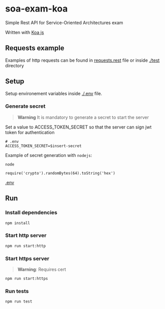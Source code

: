 # soa-exam-koa

Simple Rest API for Service-Oriented Architectures exam

Written with [Koa js](https://github.com/koajs/koa)

## Requests example

Examples of http requests can be found in [requests.rest](./requests.rest) file or inside [./test](./test/) directory

## Setup

Setup environement variables inside [./.env](./.env) file.

### Generate secret

> **Warning** It is mandatory to generate a secret to start the server

Set a value to ACCESS_TOKEN_SECRET so that the server can sign jwt token for authentication

```properties
# .env
ACCESS_TOKEN_SECRET=$insert-secret
```

Example of secret generation with `nodejs`:

```console
node

require('crypto').randomBytes(64).toString('hex')
```

[.env](./.env)

## Run

### Install dependencies

```
npm install
```

### Start http server

```
npm run start:http
```

### Start https server

> **Warning**: Requires cert
```
npm run start:https
```

### Run tests

```
npm run test
```
